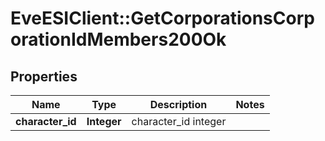 # EveESIClient::GetCorporationsCorporationIdMembers200Ok

## Properties
Name | Type | Description | Notes
------------ | ------------- | ------------- | -------------
**character_id** | **Integer** | character_id integer | 


